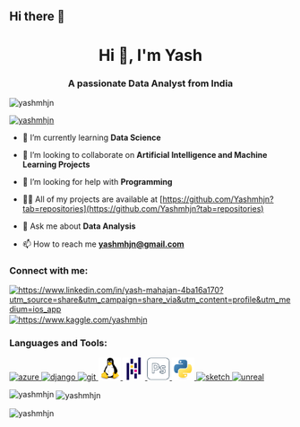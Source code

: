 ## Hi there 👋
<h1 align="center">Hi 👋, I'm Yash</h1>
<h3 align="center">A passionate Data Analyst from India</h3>

<p align="left"> <img src="https://komarev.com/ghpvc/?username=yashmhjn&label=Profile%20views&color=0e75b6&style=flat" alt="yashmhjn" /> </p>

<p align="left"> <a href="https://github.com/ryo-ma/github-profile-trophy"><img src="https://github-profile-trophy.vercel.app/?username=yashmhjn" alt="yashmhjn" /></a> </p>

- 🌱 I’m currently learning **Data Science**

- 👯 I’m looking to collaborate on **Artificial Intelligence and Machine Learning Projects**

- 🤝 I’m looking for help with **Programming**

- 👨‍💻 All of my projects are available at [https://github.com/Yashmhjn?tab=repositories](https://github.com/Yashmhjn?tab=repositories)

- 💬 Ask me about **Data Analysis**

- 📫 How to reach me **yashmhjn@gmail.com**

<h3 align="left">Connect with me:</h3>
<p align="left">
<a href="https://linkedin.com/in/https://www.linkedin.com/in/yash-mahajan-4ba16a170?utm_source=share&utm_campaign=share_via&utm_content=profile&utm_medium=ios_app" target="blank"><img align="center" src="https://raw.githubusercontent.com/rahuldkjain/github-profile-readme-generator/master/src/images/icons/Social/linked-in-alt.svg" alt="https://www.linkedin.com/in/yash-mahajan-4ba16a170?utm_source=share&utm_campaign=share_via&utm_content=profile&utm_medium=ios_app" height="30" width="40" /></a>
<a href="https://kaggle.com/https://www.kaggle.com/yashmhjn" target="blank"><img align="center" src="https://raw.githubusercontent.com/rahuldkjain/github-profile-readme-generator/master/src/images/icons/Social/kaggle.svg" alt="https://www.kaggle.com/yashmhjn" height="30" width="40" /></a>
</p>

<h3 align="left">Languages and Tools:</h3>
<p align="left"> <a href="https://azure.microsoft.com/en-in/" target="_blank" rel="noreferrer"> <img src="https://www.vectorlogo.zone/logos/microsoft_azure/microsoft_azure-icon.svg" alt="azure" width="40" height="40"/> </a> <a href="https://www.djangoproject.com/" target="_blank" rel="noreferrer"> <img src="https://cdn.worldvectorlogo.com/logos/django.svg" alt="django" width="40" height="40"/> </a> <a href="https://git-scm.com/" target="_blank" rel="noreferrer"> <img src="https://www.vectorlogo.zone/logos/git-scm/git-scm-icon.svg" alt="git" width="40" height="40"/> </a> <a href="https://www.linux.org/" target="_blank" rel="noreferrer"> <img src="https://raw.githubusercontent.com/devicons/devicon/master/icons/linux/linux-original.svg" alt="linux" width="40" height="40"/> </a> <a href="https://pandas.pydata.org/" target="_blank" rel="noreferrer"> <img src="https://raw.githubusercontent.com/devicons/devicon/2ae2a900d2f041da66e950e4d48052658d850630/icons/pandas/pandas-original.svg" alt="pandas" width="40" height="40"/> </a> <a href="https://www.photoshop.com/en" target="_blank" rel="noreferrer"> <img src="https://raw.githubusercontent.com/devicons/devicon/master/icons/photoshop/photoshop-line.svg" alt="photoshop" width="40" height="40"/> </a> <a href="https://www.python.org" target="_blank" rel="noreferrer"> <img src="https://raw.githubusercontent.com/devicons/devicon/master/icons/python/python-original.svg" alt="python" width="40" height="40"/> </a> <a href="https://www.sketch.com/" target="_blank" rel="noreferrer"> <img src="https://www.vectorlogo.zone/logos/sketchapp/sketchapp-icon.svg" alt="sketch" width="40" height="40"/> </a> <a href="https://unrealengine.com/" target="_blank" rel="noreferrer"> <img src="https://raw.githubusercontent.com/kenangundogan/fontisto/036b7eca71aab1bef8e6a0518f7329f13ed62f6b/icons/svg/brand/unreal-engine.svg" alt="unreal" width="40" height="40"/> </a> </p>

<p><img align="left" src="https://github-readme-stats.vercel.app/api/top-langs?username=yashmhjn&show_icons=true&locale=en&layout=compact" alt="yashmhjn" /></p>

<p>&nbsp;<img align="center" src="https://github-readme-stats.vercel.app/api?username=yashmhjn&show_icons=true&locale=en" alt="yashmhjn" /></p>

<p><img align="center" src="https://github-readme-streak-stats.herokuapp.com/?user=yashmhjn&" alt="yashmhjn" /></p>
